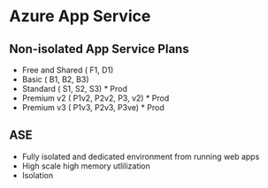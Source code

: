 # Azure App Service

## Non-isolated App Service Plans
 - Free and Shared ( F1, D1)
 - Basic ( B1, B2, B3)
 - Standard ( S1, S2, S3) * Prod
 - Premium v2 ( P1v2, P2v2, P3, v2) * Prod
 - Premium v3 ( P1v3, P2v3, P3ve) * Prod

 ## ASE
* Fully isolated and dedicated environment from running web apps
* High scale high memory utlilization 
* Isolation 

